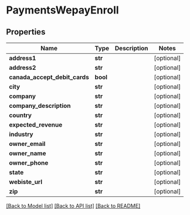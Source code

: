 # PaymentsWepayEnroll

## Properties
Name | Type | Description | Notes
------------ | ------------- | ------------- | -------------
**address1** | **str** |  | [optional] 
**address2** | **str** |  | [optional] 
**canada_accept_debit_cards** | **bool** |  | [optional] 
**city** | **str** |  | [optional] 
**company** | **str** |  | [optional] 
**company_description** | **str** |  | [optional] 
**country** | **str** |  | [optional] 
**expected_revenue** | **str** |  | [optional] 
**industry** | **str** |  | [optional] 
**owner_email** | **str** |  | [optional] 
**owner_name** | **str** |  | [optional] 
**owner_phone** | **str** |  | [optional] 
**state** | **str** |  | [optional] 
**webiste_url** | **str** |  | [optional] 
**zip** | **str** |  | [optional] 

[[Back to Model list]](../README.md#documentation-for-models) [[Back to API list]](../README.md#documentation-for-api-endpoints) [[Back to README]](../README.md)



